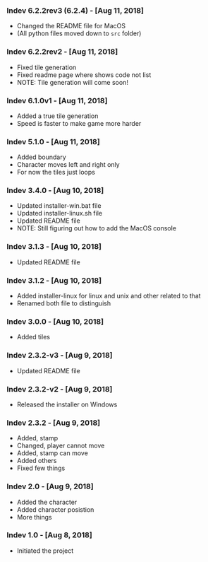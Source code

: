 ### Indev 6.2.2rev3 (6.2.4) - [Aug 11, 2018]
* Changed the README file for MacOS
* (All python files moved down to `src` folder)

### Indev 6.2.2rev2 - [Aug 11, 2018]
* Fixed tile generation
* Fixed readme page where shows code not list
* NOTE: Tile generation will come soon!

### Indev 6.1.0v1 - [Aug 11, 2018]
* Added a true tile generation
* Speed is faster to make game more harder

### Indev 5.1.0 - [Aug 11, 2018]
* Added boundary
* Character moves left and right only
* For now the tiles just loops

### Indev 3.4.0 - [Aug 10, 2018]
* Updated installer-win.bat file
* Updated installer-linux.sh file
* Updated README file
* NOTE: Still figuring out how to add the MacOS console

### Indev 3.1.3 - [Aug 10, 2018]
* Updated README file

### Indev 3.1.2 - [Aug 10, 2018]
* Added installer-linux for linux and unix and other related to that
* Renamed both file to distinguish

### Indev 3.0.0 - [Aug 10, 2018]
* Added tiles

### Indev 2.3.2-v3 - [Aug 9, 2018]
* Updated README file

### Indev 2.3.2-v2 - [Aug 9, 2018]
* Released the installer on Windows

### Indev 2.3.2 - [Aug 9, 2018]
* Added, stamp
* Changed, player cannot move
* Added, stamp can move
* Added others
* Fixed few things

### Indev 2.0 - [Aug 9, 2018]
* Added the character
* Added character posistion
* More things

### Indev 1.0 - [Aug 8, 2018]
* Initiated the project <Tiny Hectic Line>
